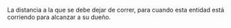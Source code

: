 La distancia a la que se debe dejar de correr, para cuando esta entidad está corriendo para alcanzar a su dueño.